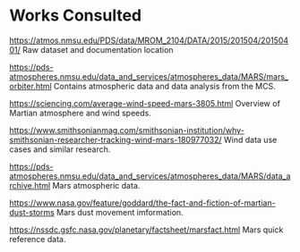 # Works Consulted

https://atmos.nmsu.edu/PDS/data/MROM_2104/DATA/2015/201504/20150401/
  Raw dataset and documentation location
  
https://pds-atmospheres.nmsu.edu/data_and_services/atmospheres_data/MARS/mars_orbiter.html
  Contains atmospheric data and data analysis from the MCS.
  
https://sciencing.com/average-wind-speed-mars-3805.html
  Overview of Martian atmosphere and wind speeds.
  
https://www.smithsonianmag.com/smithsonian-institution/why-smithsonian-researcher-tracking-wind-mars-180977032/
  Wind data use cases and similar research.
  
https://pds-atmospheres.nmsu.edu/data_and_services/atmospheres_data/MARS/data_archive.html
  Mars atmospheric data.
  
https://www.nasa.gov/feature/goddard/the-fact-and-fiction-of-martian-dust-storms
  Mars dust movement imformation.
  
https://nssdc.gsfc.nasa.gov/planetary/factsheet/marsfact.html
  Mars quick reference data.
  
